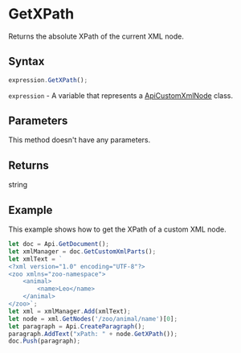 # GetXPath

Returns the absolute XPath of the current XML node.

## Syntax

```javascript
expression.GetXPath();
```

`expression` - A variable that represents a [ApiCustomXmlNode](../ApiCustomXmlNode.md) class.

## Parameters

This method doesn't have any parameters.

## Returns

string

## Example

This example shows how to get the XPath of a custom XML node.

```javascript editor-docx
let doc = Api.GetDocument();
let xmlManager = doc.GetCustomXmlParts();
let xmlText = `
<?xml version="1.0" encoding="UTF-8"?>
<zoo xmlns="zoo-namespace">
    <animal>
        <name>Leo</name>
    </animal>
</zoo>`;
let xml = xmlManager.Add(xmlText);
let node = xml.GetNodes('/zoo/animal/name')[0];
let paragraph = Api.CreateParagraph();
paragraph.AddText("xPath: " + node.GetXPath());
doc.Push(paragraph);
```
